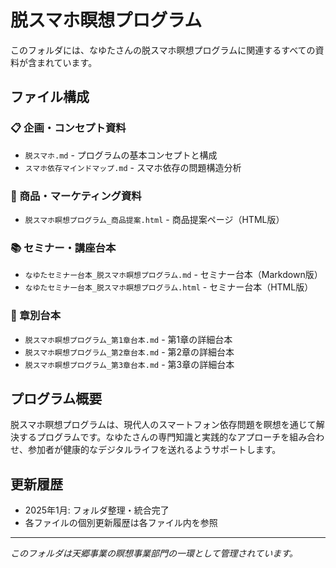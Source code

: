 # 脱スマホ瞑想プログラム

このフォルダには、なゆたさんの脱スマホ瞑想プログラムに関連するすべての資料が含まれています。

## ファイル構成

### 📋 企画・コンセプト資料
- `脱スマホ.md` - プログラムの基本コンセプトと構成
- `スマホ依存マインドマップ.md` - スマホ依存の問題構造分析

### 🎯 商品・マーケティング資料
- `脱スマホ瞑想プログラム_商品提案.html` - 商品提案ページ（HTML版）

### 📚 セミナー・講座台本
- `なゆたセミナー台本_脱スマホ瞑想プログラム.md` - セミナー台本（Markdown版）
- `なゆたセミナー台本_脱スマホ瞑想プログラム.html` - セミナー台本（HTML版）

### 📖 章別台本
- `脱スマホ瞑想プログラム_第1章台本.md` - 第1章の詳細台本
- `脱スマホ瞑想プログラム_第2章台本.md` - 第2章の詳細台本
- `脱スマホ瞑想プログラム_第3章台本.md` - 第3章の詳細台本

## プログラム概要

脱スマホ瞑想プログラムは、現代人のスマートフォン依存問題を瞑想を通じて解決するプログラムです。なゆたさんの専門知識と実践的なアプローチを組み合わせ、参加者が健康的なデジタルライフを送れるようサポートします。

## 更新履歴

- 2025年1月: フォルダ整理・統合完了
- 各ファイルの個別更新履歴は各ファイル内を参照

---

*このフォルダは天郷事業の瞑想事業部門の一環として管理されています。*
